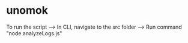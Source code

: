 # unomok

To run the script 
--> In CLI, navigate to the src folder
--> Run command "node analyzeLogs.js"
